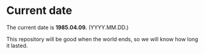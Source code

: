 # Current date

The current date is **1985.04.09.** (YYYY.MM.DD.)

This repository will be good when the world ends, so we will know how long it lasted.